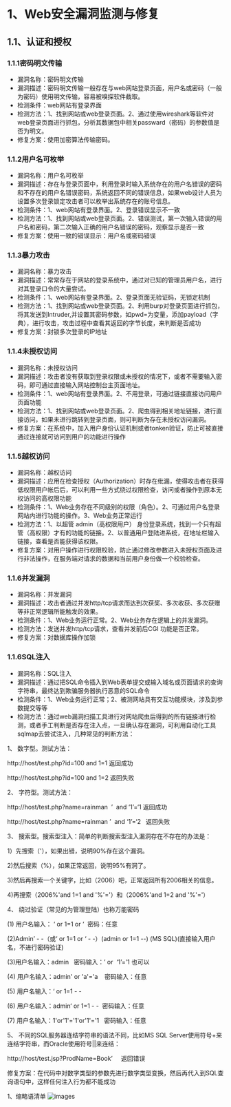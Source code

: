 # 1、Web安全漏洞监测与修复

## 1.1、认证和授权

### 1.1.1密码明文传输

* 漏洞名称：密码明文传输
* 漏洞描述：密码明文传输一般存在与web网站登录页面，用户名或密码（一般为密码）使用明文传输，容易被嗅探软件截取。
* 检测条件：web网站有登录界面
* 检测方法：1、找到网站或web登录页面。2、通过使用wireshark等软件对web登录页面进行抓包，分析其数据包中相关passward（密码）的参数值是否为明文。
* 修复方案：使用加密算法传输密码。

### 1.1.2用户名可枚举

* 漏洞名称：用户名可枚举
* 漏洞描述：存在与登录页面中，利用登录时输入系统存在的用户名错误的密码和不存在的用户名错误密码，系统返回不同的错误信息，如果web设计人员为设置多次登录锁定攻击者可以枚举出系统存在的账号信息。
* 检测条件：1、web网站有登录界面。2、登录错误显示不一致
* 检测方法：1、找到网站或web登录页面。2、错误测试，第一次输入错误的用户名和密码，第二次输入正确的用户名错误的密码，观察显示是否一致
* 修复方案：使用一致的错误显示：用户名或密码错误

### 1.1.3暴力攻击

* 漏洞名称：暴力攻击
* 漏洞描述：常常存在于网站的登录系统中，通过对已知的管理员用户名，进行对其登录口令的大量尝试。
* 检测条件：1、web网站有登录界面。2、登录页面无验证码，无锁定机制
* 检测方法：1、找到网站或web登录页面。2、利用burp对登录页面进行抓包，将其发送到Intruder,并设置其密码参数，如pwd=为变量，添加payload（字典），进行攻击，攻击过程中查看其返回的字节长度，来判断是否成功
* 修复方案：封锁多次登录的IP地址

### 1.1.4未授权访问

* 漏洞名称：未授权访问
* 漏洞描述：攻击者没有获取到登录权限或未授权的情况下，或者不需要输入密码，即可通过直接输入网站控制台主页面地址。
* 检测条件：1、web网站有登录界面。2、不用登录，可通过链接直接访问用户页面功能
* 检测方法：1、找到网站或web登录页面。2、爬虫得到相关地址链接，进行直接访问，如果未进行跳转到登录页面，则可判断为存在未授权访问漏洞。
* 修复方案：在系统中，加入用户身份认证机制或者tonken验证，防止可被直接通过连接就可访问到用户的功能进行操作

### 1.1.5越权访问

* 漏洞名称：越权访问
* 漏洞描述：应用在检查授权（Authorization）时存在纰漏，使得攻击者在获得低权限用户帐后后，可以利用一些方式绕过权限检查，访问或者操作到原本无权访问的高权限功能
* 检测条件：1、Web业务存在不同级别的权限（角色）。2、可通过用户名登录网站内进行功能的操作。3、Web业务正常运行
* 检测方法：1、以超管 admin（高权限用户） 身份登录系统，找到一个只有超管（高权限）才有的功能的链接。2、以普通用户登陆进系统，在地址栏输入链接，查看是否能获得该权限。
* 修复方案：对用户操作进行权限校验，防止通过修改参数进入未授权页面及进行非法操作，在服务端对请求的数据和当前用户身份做一个校验检查。

### 1.1.6并发漏洞

* 漏洞名称：并发漏洞
* 漏洞描述：攻击者通过并发http/tcp请求而达到次获奖、多次收获、多次获赠等非正常逻辑所能触发的效果。
* 检测条件：1、Web业务运行正常。2、Web业务存在逻辑上的并发漏洞。
* 检测方法：发送并发http/tcp请求，查看并发前后CGI 功能是否正常。
* 修复方案：对数据库操作加锁

### 1.1.6SQL注入

* 漏洞名称：SQL注入
* 漏洞描述：通过把SQL命令插入到Web表单提交或输入域名或页面请求的查询字符串，最终达到欺骗服务器执行恶意的SQL命令
* 检测条件：1、Web业务运行正常；2、被测网站具有交互功能模块，涉及到参数提交等等
* 检测方法：通过web漏洞扫描工具进行对网站爬虫后得到的所有链接进行检测，或者手工判断是否存在注入点，一旦确认存在漏洞，可利用自动化工具sqlmap去尝试注入，几种常见的判断方法：

1、 数字型。测试方法：

http://host/test.php?id=100 and 1=1 返回成功

http://host/test.php?id=100 and 1=2 返回失败

2、 字符型。测试方法：

http://host/test.php?name=rainman  ’  and ‘1’=‘1 返回成功

http://host/test.php?name=rainman ’  and ‘1’=‘2   返回失败

3、 搜索型。搜索型注入：简单的判断搜索型注入漏洞存在不存在的办法是：

1）先搜索（'），如果出错，说明90%存在这个漏洞。

2)然后搜索（%），如果正常返回，说明95%有洞了。

3)然后再搜索一个关键字，比如（2006）吧，正常返回所有2006相关的信息。

4)再搜索（2006%'and 1=1 and '%'='）和（2006%'and 1=2 and '%'='）

4、 绕过验证（常见的为管理登陆）也称万能密码

(1) 用户名输入： ‘ or 1=1 or ‘  密码：任意

(2)Admin’ - -（或‘ or 1=1 or ‘ - -）(admin or 1=1 --) (MS SQL)(直接输入用户名，不进行密码验证)

(3)用户名输入：admin   密码输入：’ or  ‘1’=’1 也可以

(4) 用户名输入：admin' or 'a'='a    密码输入：任意

(5) 用户名输入：‘ or 1=1 - -

(6) 用户名输入：admin‘ or 1=1 - -  密码输入：任意

(7) 用户名输入：1'or'1'='1'or'1'='1   密码输入：任意

5、 不同的SQL服务器连结字符串的语法不同，比如MS SQL Server使用符号+来连结字符串，而Oracle使用符号||来连结：

http://host/test.jsp?ProdName=Book’     返回错误


修复方案：在代码中对数字类型的参数先进行数字类型变换，然后再代入到SQL查询语句中，这样任何注入行为都不能成功

1、缩略语清单
![images]()
